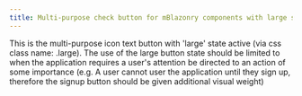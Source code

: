 ```yaml
---
title: Multi-purpose check button for mBlazonry components with large state active
---
```


This is the multi-purpose icon text button with 'large' state active (via css class name: .large). The use of the large button state should be limited to when the application requires a user's attention be directed to an action of some importance (e.g. A user cannot user the application until they sign up, therefore the signup button should be given additional visual weight)